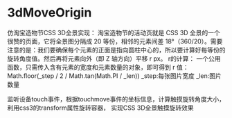 # 3dMoveOrigin
仿淘宝造物节CSS 3D全景实现：
淘宝造物节的活动页就是 CSS 3D 全景的一个很赞的页面，它将全景图分隔成 20 等份，相邻的元素间差 18°（360/20）。需要注意的是：我们要确保每个元素的正面是指向圆柱中心的，所以要计算好每等份的旋转角度值。然后再将元素向外（即 Z 轴方向）平移 r px。
r的计算：
一个公用函数，只需传入含有元素的宽度和元素数量的对象，即可得到 r 值：
Math.floor(_step / 2 / Math.tan(Math.PI / _len))
_step:每张图片宽度
_len:图片数量

监听设备touch事件，根据touchmove事件的坐标信息，计算触摸旋转角度大小，利用css3的transform属性旋转容器，
实现CSS 3D全景触摸旋转效果
